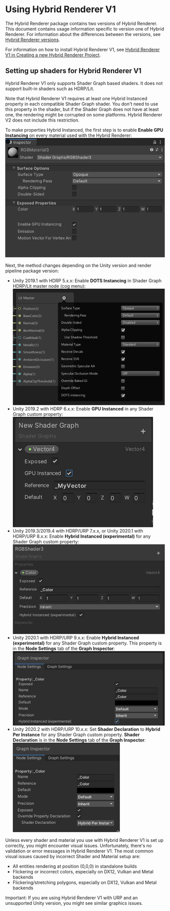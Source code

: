 # Using Hybrid Renderer V1

The Hybrid Renderer package contains two versions of Hybrid Renderer. This document contains usage information specific to version one of Hybrid Renderer. For information about the differences between the versions, see [Hybrid Renderer versions](hybrid-renderer-versions.md).

For information on how to install Hybrid Renderer V1, see [Hybrid Renderer V1 in Creating a new Hybrid Renderer Project](creating-a-new-hybrid-renderer-project.md#hybrid-renderer-v1).

## Setting up shaders for Hybrid Renderer V1

Hybrid Renderer V1 only supports Shader Graph based shaders. It does not support built-in shaders such as HDRP/Lit.

Note that Hybrid Renderer V1 requires at least one Hybrid Instanced property in each compatible Shader Graph shader. You don't need to use this property in the shader, but if the Shader Graph does not have at least one, the rendering might be corrupted on some platforms. Hybrid Renderer V2 does not include this restriction.

To make properties Hybrid Instanced, the first step is to enable **Enable GPU Instancing** on every material used with the Hybrid Renderer:<br/>
![](images/GPUInstancingMaterial.png)

Next, the method changes depending on the Unity version and render pipeline package version: 

- Unity 2019.1 with HDRP 5.x.x: Enable **DOTS Instancing** in Shader Graph HDRP/Lit master node (cog menu):<br/>
  ![](images/DOTSInstancingMasterNode.png)
- Unity 2019.2 with HDRP 6.x.x: Enable **GPU Instanced** in any Shader Graph custom property:<br/>
  ![](images/GPUInstancingProperty.png)
- Unity 2019.3/2019.4 with HDRP/URP 7.x.x, or Unity 2020.1 with HDRP/URP 8.x.x: Enable **Hybrid Instanced (experimental)** for any Shader Graph custom property:<br/>
  ![](images/HybridInstancingProperty2019-3.png)
- Unity 2020.1 with HDRP/URP 9.x.x: Enable **Hybrid Instanced (experimental)** for any Shader Graph custom property. This property is in the **Node Settings** tab of the **Graph Inspector**:<br/>
  ![](images/HybridInstancingProperty.png)
- Unity 2020.2 with HDRP/URP 10.x.x: Set **Shader Declaration** to **Hybrid Per Instance** for any Shader Graph custom property. **Shader Declaration** is in the **Node Settings** tab of the **Graph Inspector**:<br/>
  ![](images/HybridInstancingProperty2020-2.png)

Unless every shader and material you use with Hybrid Renderer V1 is set up correctly, you might encounter visual issues. Unfortunately, there's no validation or error messages in Hybrid Renderer V1. The most common visual issues caused by incorrect Shader and Material setup are:

- All entities rendering at position (0,0,0) in standalone builds
- Flickering or incorrect colors, especially on DX12, Vulkan and Metal backends
- Flickering/stretching polygons, especially on DX12, Vulkan and Metal backends

Important: If you are using Hybrid Renderer V1 with URP and an unsupported Unity version, you might see similar graphics issues.